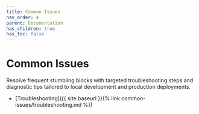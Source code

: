 ```yaml
---
title: Common Issues
nav_order: 4
parent: Documentation
has_children: true
has_toc: false
---
```


# Common Issues

Resolve frequent stumbling blocks with targeted troubleshooting steps and diagnostic tips tailored to local development and production deployments.

- [Troubleshooting]({{ site.baseurl }}{% link common-issues/troubleshooting.md %})
